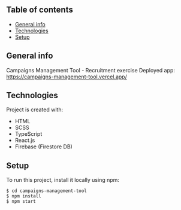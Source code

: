 ## Table of contents
* [General info](#general-info)
* [Technologies](#technologies)
* [Setup](#setup)


## General info
Campaigns Management Tool - Recruitment exercise
Deployed app: https://campaigns-management-tool.vercel.app/


## Technologies
Project is created with:
* HTML
* SCSS
* TypeScript
* React.js
* Firebase (Firestore DB)


## Setup
To run this project, install it locally using npm:

```
$ cd campaigns-management-tool
$ npm install
$ npm start
```
